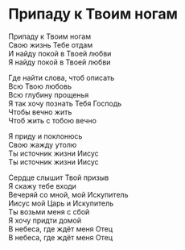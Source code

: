 # Припаду к Твоим ногам
Припаду к Твоим ногам  
Свою жизнь Тебе отдам  
И найду покой в Твоей любви  
Я найду покой в Твоей любви  
  
Где найти слова, чтоб описать  
Всю Твою любовь  
Всю глубину прощенья  
Я так хочу познать Тебя Господь  
Чтобы вечно жить  
Чтоб жить с тобою вечно  
  
Я приду и поклонюсь  
Свою жажду утолю  
Ты источник жизни Иисус  
Ты источник жизни Иисус  
  
Сердце слышит Твой призыв  
Я скажу тебе входи  
Вечеряй со мной, мой Искупитель  
Иисус мой Царь и Искупитель  
Ты возьми меня с сбой  
Я хочу придти домой  
В небеса, где ждёт меня Отец  
В небеса, где ждёт меня Отец
